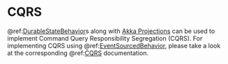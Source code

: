 # CQRS

@ref:[DurableStateBehavior](persistence.md)s along with [Akka Projections](https://doc.akka.io/docs/akka-projection/current/)
can be used to implement Command Query Responsibility Segregation (CQRS). For implementing CQRS using @ref:[EventSourcedBehavior](../persistence.md), please take a look at the corresponding @ref:[CQRS](../cqrs.md) documentation.

 
